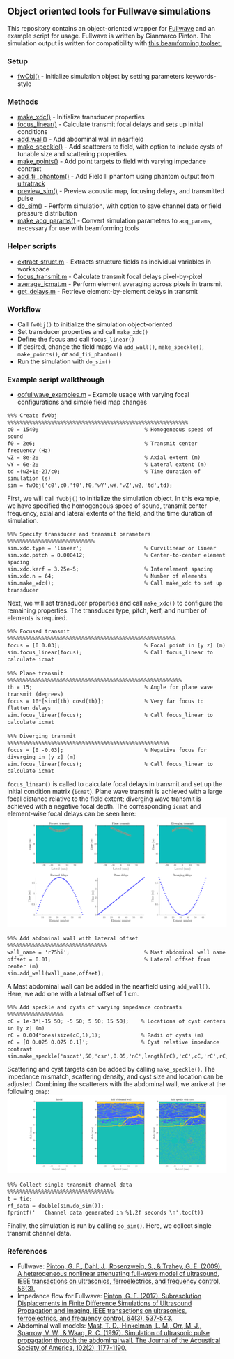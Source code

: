 ## Object oriented tools for Fullwave simulations

This repository contains an object-oriented wrapper for [Fullwave](https://gitlab.oit.duke.edu/ultrasound/fullwave2D) and an example script for usage. Fullwave is written by Gianmarco Pinton. The simulation output is written for compatibility with [this beamforming toolset.](https://gitlab.oit.duke.edu/nbb5/Beamforming)

### Setup
* [fwObj()](fwObj.m) - Initialize simulation object by setting parameters keywords-style

### Methods
* [make_xdc()](make_xdc.m) - Initialize transducer properties
* [focus_linear()](focus_linear.m) - Calculate transmit focal delays and sets up initial conditions
* [add_wall()](add_wall.m) - Add abdominal wall in nearfield
* [make_speckle()](make_speckle.m) - Add scatterers to field, with option to include cysts of tunable size and scattering properties
* [make_points()](make_points.m) - Add point targets to field with varying impedance contrast 
* [add_fii_phantom()](make_points.m) - Add Field II phantom using phantom output from [ultratrack](https://github.com/mlp6/ultratrack)
* [preview_sim()](preview_sim.m) - Preview acoustic map, focusing delays, and transmitted pulse
* [do_sim()](do_sim.m) - Perform simulation, with option to save channel data or field pressure distribution
* [make_acq_params()](make_acq_params.m) - Convert simulation parameters to `acq_params`, necessary for use with beamforming tools

### Helper scripts
* [extract_struct.m](extract_struct.m) - Extracts structure fields as individual variables in workspace
* [focus_transmit.m](focus_transmit.m) - Calculate transmit focal delays pixel-by-pixel
* [average_icmat.m](average_icmat.m) - Perform element averaging across pixels in transmit
* [get_delays.m](get_delays.m) - Retrieve element-by-element delays in transmit

### Workflow
* Call `fwObj()` to initialize the simulation object-oriented
* Set transducer properties and call `make_xdc()`
* Define the focus and call `focus_linear()`
* If desired, change the field maps via `add_wall()`, `make_speckle()`, `make_points()`, or `add_fii_phantom()`
* Run the simulation with `do_sim()`

### Example script walkthrough
* [oofullwave_examples.m](oofullwave_examples.m) - Example usage with varying focal configurations and simple field map changes

```
%%% Create fwObj %%%%%%%%%%%%%%%%%%%%%%%%%%%%%%%%%%%%%%%%%%%%%%%%%%%%%%%%%%
c0 = 1540;                                  % Homogeneous speed of sound
f0 = 2e6;                                   % Transmit center frequency (Hz)
wZ = 8e-2;                                  % Axial extent (m)
wY = 6e-2;                                  % Lateral extent (m)
td =(wZ+1e-2)/c0;                           % Time duration of simulation (s)
sim = fwObj('c0',c0,'f0',f0,'wY',wY,'wZ',wZ,'td',td);
```
First, we will call `fwObj()` to initialize the simulation object. In this example, we have specified the homogeneous speed of sound, transmit center frequency, axial and lateral extents of the field, and the time duration of simulation.

```
%%% Specify transducer and transmit parameters %%%%%%%%%%%%%%%%%%%%%%%%%%%%
sim.xdc.type = 'linear';                    % Curvilinear or linear
sim.xdc.pitch = 0.000412;                   % Center-to-center element spacing
sim.xdc.kerf = 3.25e-5;                     % Interelement spacing
sim.xdc.n = 64;                             % Number of elements
sim.make_xdc();                             % Call make_xdc to set up transducer
```
Next, we will set transducer properties and call `make_xdc()` to configure the remaining properties. The transducer type, pitch, kerf, and number of elements is required.

```
%%% Focused transmit %%%%%%%%%%%%%%%%%%%%%%%%%%%%%%%%%%%%%%%%%%%%%%%%%%%%%%
focus = [0 0.03];                           % Focal point in [y z] (m)
sim.focus_linear(focus);                    % Call focus_linear to calculate icmat

%%% Plane transmit %%%%%%%%%%%%%%%%%%%%%%%%%%%%%%%%%%%%%%%%%%%%%%%%%%%%%%%%
th = 15;                                    % Angle for plane wave transmit (degrees)
focus = 10*[sind(th) cosd(th)];             % Very far focus to flatten delays
sim.focus_linear(focus);                    % Call focus_linear to calculate icmat

%%% Diverging transmit %%%%%%%%%%%%%%%%%%%%%%%%%%%%%%%%%%%%%%%%%%%%%%%%%%%%
focus = [0 -0.03];                          % Negative focus for diverging in [y z] (m)
sim.focus_linear(focus);                    % Call focus_linear to calculate icmat
```
`focus_linear()` is called to calculate focal delays in transmit and set up the initial condition matrix (`icmat`). Plane wave transmit is achieved with a large focal distance relative to the field extent; diverging wave transmit is achieved with a negative focal depth.
The corresponding `icmat` and element-wise focal delays can be seen here:
![alt text](transmit.png)

```
%%% Add abdominal wall with lateral offset %%%%%%%%%%%%%%%%%%%%%%%%%%%%%%%%
wall_name = 'r75hi';                        % Mast abdominal wall name
offset = 0.01;                              % Lateral offset from center (m)
sim.add_wall(wall_name,offset);
```
A Mast abdominal wall can be added in the nearfield using `add_wall()`. Here, we add one with a lateral offset of 1 cm.

```
%%% Add speckle and cysts of varying impedance contrasts %%%%%%%%%%%%%%%%%%
cC = 1e-3*[-15 50; -5 50; 5 50; 15 50];    % Locations of cyst centers in [y z] (m)
rC = 0.004*ones(size(cC,1),1);             % Radii of cysts (m)
zC = [0 0.025 0.075 0.1]';                 % Cyst relative impedance contrast
sim.make_speckle('nscat',50,'csr',0.05,'nC',length(rC),'cC',cC,'rC',rC,'zC',zC);
```
Scattering and cyst targets can be added by calling `make_speckle()`. The impedance mismatch, scattering density, and cyst size and location can be adjusted. Combining the scatterers with the abdominal wall, we arrive at the following `cmap`:
![alt text](maps.png)

```
%%% Collect single transmit channel data %%%%%%%%%%%%%%%%%%%%%%%%%%%%%%%%%%
t = tic;
rf_data = double(sim.do_sim());
fprintf('   Channel data generated in %1.2f seconds \n',toc(t))
```
Finally, the simulation is run by calling `do_sim()`. Here, we collect single transmit channel data.

### References
* Fullwave: [Pinton, G. F., Dahl, J., Rosenzweig, S., & Trahey, G. E. (2009). A heterogeneous nonlinear attenuating full-wave model of ultrasound. IEEE transactions on ultrasonics, ferroelectrics, and frequency control, 56(3).](https://ieeexplore.ieee.org/abstract/document/4816057)
* Impedance flow for Fullwave: [Pinton, G. F. (2017). Subresolution Displacements in Finite Difference Simulations of Ultrasound Propagation and Imaging. IEEE transactions on ultrasonics, ferroelectrics, and frequency control, 64(3), 537-543.](https://ieeexplore.ieee.org/abstract/document/7781628)
* Abdominal wall models: [Mast, T. D., Hinkelman, L. M., Orr, M. J., Sparrow, V. W., & Waag, R. C. (1997). Simulation of ultrasonic pulse propagation through the abdominal wall. The Journal of the Acoustical Society of America, 102(2), 1177-1190.](https://asa.scitation.org/doi/abs/10.1121/1.421015)

